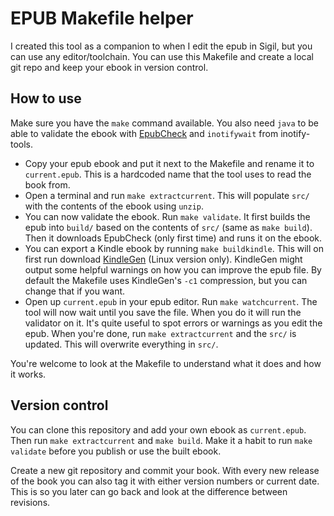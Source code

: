 # EPUB Makefile helper

I created this tool as a companion to when I edit the epub in Sigil, but you can use any editor/toolchain. You can use this Makefile and create a local git repo and keep your ebook in version control.


## How to use

Make sure you have the `make` command available. You also need `java` to be able to validate the ebook with [EpubCheck](https://github.com/idpf/epubcheck) and `inotifywait` from inotify-tools.
 - Copy your epub ebook and put it next to the Makefile and rename it to `current.epub`. This is a hardcoded name that the tool uses to read the book from.
 - Open a terminal and run `make extractcurrent`. This will populate `src/` with the contents of the ebook using `unzip`.
 - You can now validate the ebook. Run `make validate`. It first builds the epub into `build/` based on the contents of `src/` (same as `make build`). Then it downloads EpubCheck (only first time) and runs it on the ebook.
 - You can export a Kindle ebook by running `make buildkindle`. This will on first run download [KindleGen](http://www.amazon.com/gp/feature.html?docId=1000765211) (Linux version only). KindleGen might output some helpful warnings on how you can improve the epub file. By default the Makefile uses KindleGen's `-c1` compression, but you can change that if you want.
 - Open up `current.epub` in your epub editor. Run `make watchcurrent`. The tool will now wait until you save the file. When you do it will run the validator on it. It's quite useful to spot errors or warnings as you edit the epub. When you're done, run `make extractcurrent` and the `src/` is updated. This will overwrite everything in `src/`.

You're welcome to look at the Makefile to understand what it does and how it works.


## Version control

You can clone this repository and add your own ebook as `current.epub`. Then run `make extractcurrent` and `make build`. Make it a habit to run `make validate` before you publish or use the built ebook.

Create a new git repository and commit your book. With every new release of the book you can also tag it with either version numbers or current date. This is so you later can go back and look at the difference between revisions.

